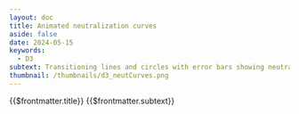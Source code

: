 ```yaml
---
layout: doc
title: Animated neutralization curves
aside: false
date: 2024-05-15
keywords:
  - D3
subtext: Transitioning lines and circles with error bars showing neutralization of pseudovirus with soluble receptors
thumbnail: /thumbnails/d3_neutCurves.png
---
```


<FigureTitle>{{$frontmatter.title}}</FigureTitle>
<SubtitleHeader>{{$frontmatter.subtext}}</SubtitleHeader>
<D3PlotContainer>
<div class="flex flex-col items-center" ref="svgContainer"></div>
</D3PlotContainer>

<script setup>
    import { ref, onMounted, computed } from 'vue';
    import * as d3 from 'd3';

    const svgContainer = ref(null);
    const dataset = ref(null);
    const width = 600;
    const height = 400;
    const marginTop = 50;
    const marginRight = 10;
    const marginBottom = 40;
    const marginLeft = 50;

    // Format the data from the CSV file
    function formatFile(data) {
        return data.map(d => ({
            serum: d.serum,
            measurement: +d3.format(".6f")(d.measurement),
            concentration: +d3.format(".8f")(d.concentration),
            fit: +d3.format(".8f")(d.fit),
            upper: +d3.format(".8f")(d.upper),
            lower: +d3.format(".8f")(d.lower)
        })).filter(d => !isNaN(d.concentration) && !isNaN(d.fit));
    }

    // Scales
    const x = computed(() => {
        return d3.scaleLog()
            .base(10)
            .domain([d3.min(dataset.value, d => d.concentration), d3.max(dataset.value, d => d.concentration)])
            .range([marginLeft, width - marginRight]);
    });
    const y = computed(() => {
        return d3.scaleLinear()
            .domain([0, 1])
            .range([height - marginBottom, marginTop]);
    });



    // Create the SVG element
    function createSvg() {
        const svg = d3.select(svgContainer.value).append('svg')
            .attr('width', width)
            .attr('height', height)
            .attr('preserveAspectRatio', "xMinYMin meet")
            .attr("viewBox", [0, 0, width, height]);
        return svg;
    }

    // Draw the plot
    function makePlot(svg) {
        const g = svg.append('g');

        const serumGroups = d3.group(dataset.value, d => d.serum);
        const serumDomain = Array.from(serumGroups.keys());
        const colorScale = d3.scaleOrdinal().domain(serumDomain).range(d3.schemeCategory10);

        const duration = 3000; // Duration of the animation in milliseconds
        const pauseDuration = 5000;


        // Draw the lines
        function drawLines() {
            const lines = g.selectAll('path')
                .data(serumGroups)
                .join('path')
                .attr('fill', 'none')
                .attr('stroke', ([serum]) => colorScale(serum))
                .attr('stroke-width', 1.5)
                .attr('d', ([, group]) => {
                    return d3.line()
                        .x(d => x.value(d.concentration))
                        .y(d => y.value(d.fit))
                        (group);
                })
                .attr('stroke-dasharray', function () {
                    return this.getTotalLength();
                })
                .attr('stroke-dashoffset', function () {
                    return this.getTotalLength();
                });

            lines.transition()
                .duration(duration)
                .ease(d3.easeCubicInOut)
                .attr('stroke-dashoffset', 0);
        }

        // Draw the circles
        function drawCircles() {
            const circles = g.selectAll('circle')
                .data(dataset.value)
                .join('circle')
                .attr('fill', d => colorScale(d.serum))
                .attr('cx', d => x.value(d.concentration))
                .attr('cy', d => y.value(d.measurement))
                .attr('r', 4)
                .style('opacity', 0);

            circles.transition()
                .duration(duration)
                .ease(d3.easeCubicInOut)
                .style('opacity', d => d.measurement ? 1 : 0)
                .delay((d, i) => i * (duration / dataset.value.length / 2));
        }

        // Draw the error lines
        function drawErrorLines() {
            const errorLines = g.selectAll('.error-line')
                .data(dataset.value.filter(d => d.measurement && d.lower && d.upper))
                .join('line')
                .attr('class', 'error-line')
                .attr('x1', d => x.value(d.concentration))
                .attr('y1', d => y.value(d.lower))
                .attr('x2', d => x.value(d.concentration))
                .attr('y2', d => y.value(d.upper))
                .attr('stroke', d => colorScale(d.serum))
                .attr('stroke-width', 1.5)
                .style('opacity', 0);

            errorLines.transition()
                .duration(duration)
                .ease(d3.easeCubicInOut)
                .style('opacity', 1)
                .delay((d, i) => i * (duration / dataset.value.length));
        }

        // Animation loop
        function animateLoop() {
            drawLines();
            drawCircles();
            drawErrorLines();

            setTimeout(() => {
                g.selectAll('path').remove();
                g.selectAll('circle').remove();
                g.selectAll('.error-line').remove();
                setTimeout(animateLoop, 10);
            }, duration + pauseDuration);
        }

        animateLoop();

        // Add the x-axis and label
        g.append("g")
            .attr("transform", `translate(0,${height - marginBottom})`)
            .call(d3.axisBottom(x.value).ticks(4, ".0e").tickSizeOuter(0))
            .call(d => d.select(".domain").remove())
            .call(d => d.selectAll(".tick text").attr('font-size', '12px'))
            .call(g => g.append("text")
                .attr("x", width / 2)
                .attr("y", marginBottom - 2)
                .attr("fill", "currentColor")
                .attr('font-size', '14px')
                .attr("text-anchor", "middle")
                .text("Concentration (µM)"));

        // Add the y-axis and label, and remove the domain line
        g.append("g")
            .attr("transform", `translate(${marginLeft},0)`)
            .call(d3.axisLeft(y.value).ticks(3).tickFormat(d => `${d * 100}`))
            .call(d => d.select(".domain").remove())
            .call(d => d.selectAll(".tick text").attr('font-size', '12px'))
            .call(d => d.append("text")
                .attr("transform", "rotate(-90)")
                .attr("x", -(height) / 2)
                .attr("y", -marginLeft + 15)
                .attr("fill", "currentColor")
                .attr('font-size', '14px')
                .attr("text-anchor", "middle")
                .text("Infectivity (%)"));

        // Add the legend
        const legend = svg.append('g')
            .attr('class', 'legend')
            .attr('transform', `translate(${width - marginRight - 120}, ${marginTop})`);
        const legendItems = legend.selectAll('.legend-item')
            .data(serumDomain)
            .join('g')
            .attr('class', 'legend-item')
            .attr('transform', (d, i) => `translate(0, ${i * 20})`);
        legendItems.append('circle')
            .attr('cx', 0)
            .attr('cy', -45)
            .attr('r', 4)
            .attr('fill', d => colorScale(d));
        legendItems.append('text')
            .attr('x', 6)
            .attr('y', -42)
            .attr('fill', 'currentColor')
            .attr('text-anchor', 'start')
            .attr('font-size', '10px')
            .text(d => d);
    }



    const fetchData = async () => {
        try {
            const response = await fetch('/data/ephrin_neutcurve_df.csv');
            const result = await response.text();
            const csv =  d3.csvParse(result);
            dataset.value =  await formatFile(csv);
            const svg = createSvg();
            makePlot(svg);
        } catch (error) {
            console.error(error);
        }
    }
    // Run the code when the component is mounted
    onMounted( () => {
        fetchData();
        
    });
</script>
